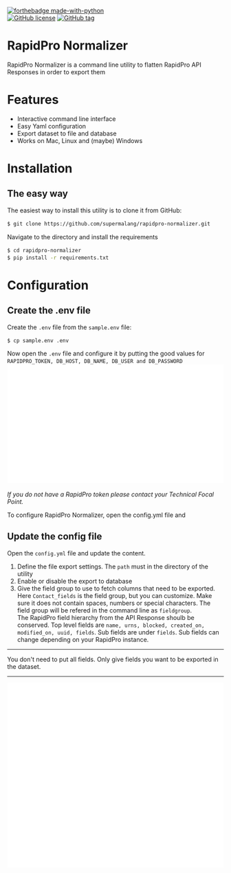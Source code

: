[![forthebadge made-with-python](http://ForTheBadge.com/images/badges/made-with-python.svg)](https://www.python.org/)  
[![GitHub license](https://img.shields.io/github/license/supermalang/rapidpro-normalizer)](https://github.com/Naereen/StrapDown.js/blob/master/LICENSE)
[![GitHub tag](https://img.shields.io/github/tag/supermalang/rapidpro-normalizer)](https://GitHub.com/supermalang/PBI_ImproveReportAppeal/tags/)



RapidPro Normalizer
==============================

RapidPro Normalizer is a command line utility to flatten RapidPro API Responses in order to export them

# Features
- Interactive command line interface
- Easy Yaml configuration
- Export dataset to file and database
- Works on Mac, Linux and (maybe) Windows

# Installation
## The easy way
The easiest way to install this utility is to clone it from GitHub:
```bash
$ git clone https://github.com/supermalang/rapidpro-normalizer.git
```

Navigate to the directory and install the requirements
```bash
$ cd rapidpro-normalizer
$ pip install -r requirements.txt
``` 

# Configuration
## Create the .env file
Create the `.env` file from the `sample.env` file:
```bash
$ cp sample.env .env
```

Now open the `.env` file and configure it by putting the good values for `RAPIDPRO_TOKEN, DB_HOST, DB_NAME, DB_USER and DB_PASSWORD`
![.env file code](/docs/img/dotenv_code.svg)

*If you do not have a RapidPro token please contact your Technical Focal Point.*  

To configure RapidPro Normalizer, open the config.yml file and 

## Update the config file
Open the `config.yml` file and update the content.  
1. Define the file export settings. The `path` must in the directory of the utility
2. Enable or disable the export to database
3. Give the field group to use to fetch columns that need to be exported. Here `Contact_fields` is the field group, but you can customize. Make sure it does not contain spaces, numbers or special characters. The field group will be refered in the command line as `fieldgroup`.  
The RapidPro field hierarchy from the API Response shoulb be conserved. Top level fields are `name, urns, blocked, created_on, modified_on, uuid, fields`. Sub fields are under `fields`. Sub fields can change depending on your RapidPro instance.

---
You don't need to put all fields. Only give fields you want to be exported in the dataset.

---

![config.yml file code](/docs/img/config_file.svg)